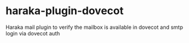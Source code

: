 # haraka-plugin-dovecot
Haraka mail plugin to verify the mailbox is available in dovecot and smtp login via dovecot auth
